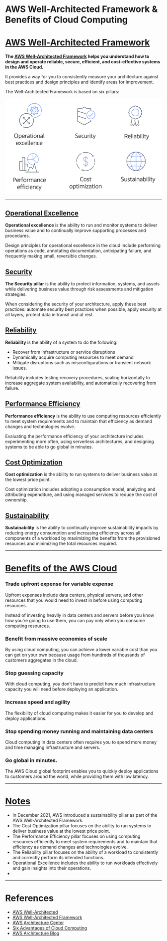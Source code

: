 # AWS Well-Architected Framework & Benefits of Cloud Computing

# [AWS Well-Architected Framework](#aws-well-architected-framework)

**The [AWS Well-Architected Framework](https://d1.awsstatic.com/whitepapers/architecture/AWS_Well-Architected_Framework.pdf) helps you understand how to design and operate reliable, secure, efficient, and cost-effective systems in the AWS Cloud.** 

It provides a way for you to consistently measure your architecture against best practices and design principles and identify areas for improvement.

The Well-Architected Framework is based on six pillars: 

![example](images/six_pillars.png "AWS Well-Architected Framework Pillars")

---

## [Operational Excellence](#operational-excellence)

**Operational excellence** is the ability to run and monitor systems to deliver business value and to continually improve supporting processes and procedures.  

Design principles for operational excellence in the cloud include performing operations as code, annotating documentation, anticipating failure, and frequently making small, reversible changes.

## [Security](#security)

**The Security pillar** is the ability to protect information, systems, and assets while delivering business value through risk assessments and mitigation strategies. 

When considering the security of your architecture, apply these best practices: automate security best practices when possible, apply security at all layers, protect data in transit and at rest.

## [Reliability](#reliability)

**Reliability** is the ability of a system to do the following:
- Recover from infrastructure or service disruptions
- Dynamically acquire computing resources to meet demand
- Mitigate disruptions such as misconfigurations or transient network issues.

Reliability includes testing recovery procedures, scaling horizontally to increase aggregate system availability, and automatically recovering from failure.

## [Performance Efficiency](#performance-efficiency)

**Performance efficiency** is the ability to use computing resources efficiently to meet system requirements and to maintain that efficiency as demand changes and technologies evolve. 

Evaluating the performance efficiency of your architecture includes experimenting more often, using serverless architectures, and designing systems to be able to go global in minutes.

## [Cost Optimization](#cost-optimization)

**Cost optimization** is the ability to run systems to deliver business value at the lowest price point. 

Cost optimization includes adopting a consumption model, analyzing and attributing expenditure, and using managed services to reduce the cost of ownership.

## [Sustainability](#sustainability)

**Sustainability** is the ability to continually improve sustainability impacts by reducing energy consumption and increasing efficiency across all components of a workload by maximizing the benefits from the provisioned resources and minimizing the total resources required.

---

# [Benefits of the AWS Cloud](#benefits-of-the-aws-cloud)

### Trade upfront expense for variable expense

Upfront expenses include data centers, physical servers, and other resources that you would need to invest in before using computing resources. 

Instead of investing heavily in data centers and servers before you know how you’re going to use them, you can pay only when you consume computing resources.

### Benefit from massive economies of scale

By using cloud computing, you can achieve a lower variable cost than you can get on your own because usage from hundreds of thousands of customers aggregates in the cloud.

### Stop guessing capacity

With cloud computing, you don’t have to predict how much infrastructure capacity you will need before deploying an application. 

### Increase speed and agility

The flexibility of cloud computing makes it easier for you to develop and deploy applications.

### Stop spending money running and maintaining data centers

Cloud computing in data centers often requires you to spend more money and time managing infrastructure and servers. 

### Go global in minutes.

The AWS Cloud global footprint enables you to quickly deploy applications to customers around the world, while providing them with low latency.

---

# [Notes](#notes)

- In December 2021, AWS introduced a sustainability pillar as part of the AWS Well-Architected Framework.
- The Cost Optimization pillar focuses on the ability to run systems to deliver business value at the lowest price point.
- The Performance Efficiency pillar focuses on using computing resources efficiently to meet system requirements and to maintain that efficiency as demand changes and technologies evolve.
- The Reliability pillar focuses on the ability of a workload to consistently and correctly perform its intended functions.
- Operational Excellence includes the ability to run workloads effectively and gain insights into their operations.
- 

---

# References

- [AWS Well-Architected](https://aws.amazon.com/architecture/well-architected/)
- [AWS Well-Architected Framework](https://docs.aws.amazon.com/wellarchitected/latest/framework/welcome.html)
- [AWS Architecture Center](https://aws.amazon.com/architecture)
- [Six Advantages of Cloud Computing](https://docs.aws.amazon.com/whitepapers/latest/aws-overview/six-advantages-of-cloud-computing.html)
- [AWS Architecture Blog](https://aws.amazon.com/blogs/architecture)